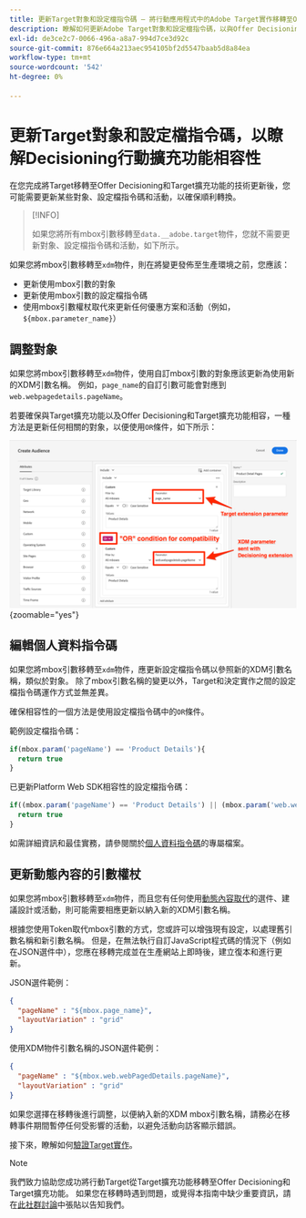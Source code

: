 ```yaml
---
title: 更新Target對象和設定檔指令碼 — 將行動應用程式中的Adobe Target實作移轉至Offer Decisioning和Target擴充功能
description: 瞭解如何更新Adobe Target對象和設定檔指令碼，以與Offer Decisioning和Target擴充功能相容。
exl-id: de3ce2c7-0066-496a-a8a7-994d7ce3d92c
source-git-commit: 876e664a213aec954105bf2d5547baab5d8a84ea
workflow-type: tm+mt
source-wordcount: '542'
ht-degree: 0%

---
```


# 更新Target對象和設定檔指令碼，以瞭解Decisioning行動擴充功能相容性


在您完成將Target移轉至Offer Decisioning和Target擴充功能的技術更新後，您可能需要更新某些對象、設定檔指令碼和活動，以確保順利轉換。

>[!INFO]
>
>如果您將所有mbox引數移轉至`data.__adobe.target`物件，您就不需要更新對象、設定檔指令碼和活動，如下所示。


如果您將mbox引數移轉至`xdm`物件，則在將變更發佈至生產環境之前，您應該：

* 更新使用mbox引數的對象
* 更新使用mbox引數的設定檔指令碼
* 使用mbox引數權杖取代來更新任何優惠方案和活動（例如，`${mbox.parameter_name}`）

## 調整對象

如果您將mbox引數移轉至`xdm`物件，使用自訂mbox引數的對象應該更新為使用新的XDM引數名稱。 例如，`page_name`的自訂引數可能會對應到`web.webpagedetails.pageName`。

若要確保與Target擴充功能以及Offer Decisioning和Target擴充功能相容，一種方法是更新任何相關的對象，以便使用`OR`條件，如下所示：

![如何檢視Offer Decisioning和Target擴充功能相容性的更新Target對象](assets/target-audience-update.png){zoomable="yes"}

## 編輯個人資料指令碼

如果您將mbox引數移轉至`xdm`物件，應更新設定檔指令碼以參照新的XDM引數名稱，類似於對象。 除了mbox引數名稱的變更以外，Target和決定實作之間的設定檔指令碼運作方式並無差異。

確保相容性的一個方法是使用設定檔指令碼中的`OR`條件。

範例設定檔指令碼：

```Javascript
if(mbox.param('pageName') == 'Product Details'){
  return true
}
```

已更新Platform Web SDK相容性的設定檔指令碼：

```Javascript
if((mbox.param('pageName') == 'Product Details') || (mbox.param('web.webPageDetails.pageName') =='Product Details')){
  return true
}
```

如需詳細資訊和最佳實務，請參閱關於[個人資料指令碼](https://experienceleague.adobe.com/en/docs/target/using/audiences/visitor-profiles/profile-parameters)的專屬檔案。

## 更新動態內容的引數權杖

如果您將mbox引數移轉至`xdm`物件，而且您有任何使用[動態內容取代](https://experienceleague.adobe.com/en/docs/target/using/experiences/offers/passing-profile-attributes-to-the-html-offer)的選件、建議設計或活動，則可能需要相應更新以納入新的XDM引數名稱。

根據您使用Token取代mbox引數的方式，您或許可以增強現有設定，以處理舊引數名稱和新引數名稱。 但是，在無法執行自訂JavaScript程式碼的情況下（例如在JSON選件中），您應在移轉完成並在生產網站上即時後，建立復本和進行更新。

JSON選件範例：

```JSON
{
  "pageName" : "${mbox.page_name}",
  "layoutVariation" : "grid"
}
```

使用XDM物件引數名稱的JSON選件範例：

```JSON
{
  "pageName" : "${mbox.web.webPagedDetails.pageName}",
  "layoutVariation" : "grid"
}
```

如果您選擇在移轉後進行調整，以便納入新的XDM mbox引數名稱，請務必在移轉事件期間暫停任何受影響的活動，以避免活動向訪客顯示錯誤。


接下來，瞭解如何[驗證Target實作](validate.md)。

>[!NOTE]
>
>我們致力協助您成功將行動Target從Target擴充功能移轉至Offer Decisioning和Target擴充功能。 如果您在移轉時遇到問題，或覺得本指南中缺少重要資訊，請在[此社群討論](https://experienceleaguecommunities.adobe.com/t5/adobe-experience-platform-data/tutorial-discussion-migrate-target-from-at-js-to-web-sdk/m-p/575587#M463)中張貼以告知我們。
